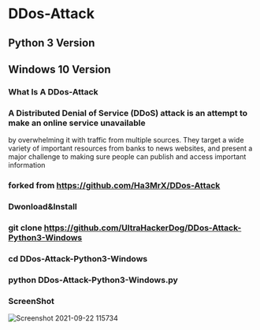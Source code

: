 
# DDos-Attack 

## Python 3 Version
## Windows 10 Version

### What Is A DDos-Attack

### A Distributed Denial of Service (DDoS) attack is an attempt to make an online service unavailable 
by overwhelming it with traffic from multiple sources. They target a wide variety of important resources
from banks to news websites, and present a major challenge to making sure people can publish and access important information

### forked from https://github.com/Ha3MrX/DDos-Attack

### Dwonload&Install

### git clone https://github.com/UltraHackerDog/DDos-Attack-Python3-Windows

### cd DDos-Attack-Python3-Windows

### python DDos-Attack-Python3-Windows.py

### ScreenShot 

![Screenshot 2021-09-22 115734](https://user-images.githubusercontent.com/69469132/134324059-45080f60-7ca5-4fc2-8d69-47a096f813b5.png)



